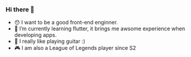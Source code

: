 ### Hi there 👋

- 😯 I want to be a good front-end enginner.
- 🌱 I’m currently learning flutter, it brings me awsome experience when developing apps.
- 🎸 I really like playing guitar :)
- 🎮 I am also a League of Legends player since S2
